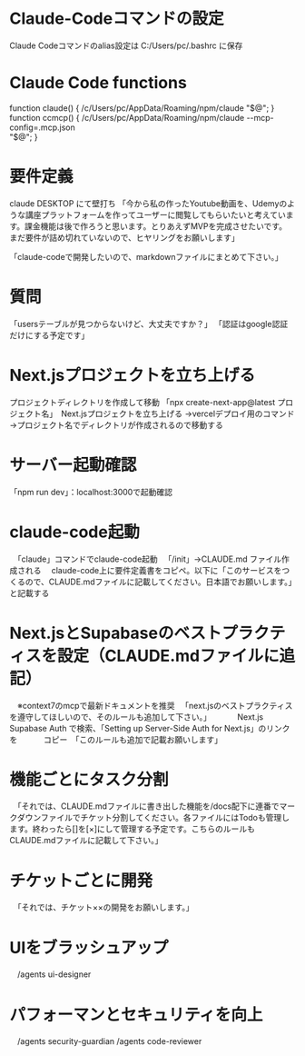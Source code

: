 # Claude-Codeコマンドの設定 
Claude Codeコマンドのalias設定は C:/Users/pc/.bashrc に保存

# Claude Code functions
  function claude() { /c/Users/pc/AppData/Roaming/npm/claude "$@"; }
  function ccmcp() { /c/Users/pc/AppData/Roaming/npm/claude --mcp-config=.mcp.json     
  "$@"; }

  # 要件定義
  claude DESKTOP にて壁打ち
  「今から私の作ったYoutube動画を、Udemyのような講座プラットフォームを作ってユーザーに閲覧してもらいたいと考えています。課金機能は後で作ろうと思います。とりあえずMVPを完成させたいです。
  まだ要件が詰め切れていないので、ヒヤリングをお願いします」

  「claude-codeで開発したいので、markdownファイルにまとめて下さい。」
 # 質問
  「usersテーブルが見つからないけど、大丈夫ですか？」
  「認証はgoogle認証だけにする予定です」

  # Next.jsプロジェクトを立ち上げる
  プロジェクトディレクトリを作成して移動
  「npx create-next-app@latest プロジェクト名」　Next.jsプロジェクトを立ち上げる
  →vercelデプロイ用のコマンド
  →プロジェクト名でディレクトリが作成されるので移動する

  # サーバー起動確認
  「npm run dev」：localhost:3000で起動確認

  # claude-code起動
  　「claude」コマンドでclaude-code起動
  　「/init」→CLAUDE.md ファイル作成される
  　claude-code上に要件定義書をコピペ。以下に「このサービスをつくるので、CLAUDE.mdファイルに記載してください。日本語でお願いします。」と記載する

  # Next.jsとSupabaseのベストプラクティスを設定（CLAUDE.mdファイルに追記）
  　※context7のmcpで最新ドキュメントを推奨
  　「next.jsのベストプラクティスを遵守してほしいので、そのルールも追加して下さい。」
　　　Next.js Supabase Auth で検索、「Setting up Server-Side Auth for Next.js」のリンクを
　　　コピー　「このルールも追加で記載お願いします」
 
 # 機能ごとにタスク分割
　「それでは、CLAUDE.mdファイルに書き出した機能を/docs配下に連番でマークダウンファイルでチケット分割してください。各ファイルにはTodoも管理します。終わったら[]を[×]にして管理する予定です。こちらのルールもCLAUDE.mdファイルに記載して下さい。」

# チケットごとに開発
　「それでは、チケット××の開発をお願いします。」

 # UIをブラッシュアップ
 　/agents ui-designer 

 # パフォーマンとセキュリティを向上
 　/agents security-guardian 
   /agents code-reviewer